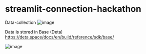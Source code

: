 ﻿# streamlit-connection-hackathon
Data-collection
![image](https://github.com/harshh1802/streamlit-connection-hackathon/assets/89722539/10df60e1-867e-4d6b-85da-bb55b96ffa2b)

Data is stored in Base (Deta)
https://deta.space/docs/en/build/reference/sdk/base/

![image](https://github.com/harshh1802/streamlit-connection-hackathon/assets/89722539/5aa4e2a0-57a8-4e1f-b089-44d75ca8ad04)


